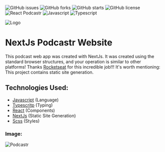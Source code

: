 ![GitHub issues](https://img.shields.io/github/issues/programador404/NextJS-Podcastr)
![GitHub forks](https://img.shields.io/github/forks/programador404/NextJS-Podcastr)
![GitHub starts](https://img.shields.io/github/stars/programador404/NextJS-Podcastr)
![GitHub license](https://img.shields.io/github/license/programador404/NextJS-Podcastr)
![React Podcastr](https://img.shields.io/badge/React-components-orange)
![Javascript](https://img.shields.io/badge/Javascript-Language-yellow)
![Typescript](https://img.shields.io/badge/Typescript-Typing-blue)

![Logo](https://user-images.githubusercontent.com/48457700/116119400-c8d98000-a694-11eb-9d4b-fbbc1a96fc53.png)

# NextJs Podcastr Website
This podcast web app was created with NextJs. It was created using the standard browser structures, and your operation is similar to other platforms! Thanks [Rocketseat](https://rocketseat.com.br/) for this incredible job!!! It's worth mentioning: This project contains static site generation.

## Technologies Used:
- [Javascript](https://developer.mozilla.org/pt-BR/docs/Web/JavaScript) (Language)
- [Typescritp](https://www.typescriptlang.org/) (Typing)
- [React](https://pt-br.reactjs.org/) (Components)
- [NextJs](https://nextjs.org/) (Static Site Generation)
- [Scss](https://sass-lang.com/) (Styles)

### Image:
![Podcastr](https://user-images.githubusercontent.com/48457700/116119790-31286180-a695-11eb-808e-e63e2611c812.PNG)
